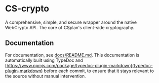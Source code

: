 # CS-crypto
A comprehensive, simple, and secure wrapper around the native WebCrypto API. The core of CSplan's client-side cryptography.

## Documentation
For documentation, see [docs/README.md](docs/README.md). This documentation is automatically built using TypeDoc and [https://www.npmjs.com/package/typedoc-plugin-markdown](typedoc-plugin-markdown) before each commit, to ensure that it stays relevant to the source without manual intervention.
